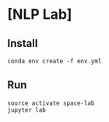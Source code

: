 # [NLP Lab]

## Install
```
conda env create -f env.yml
```

## Run
```
source activate space-lab
jupyter lab
```
